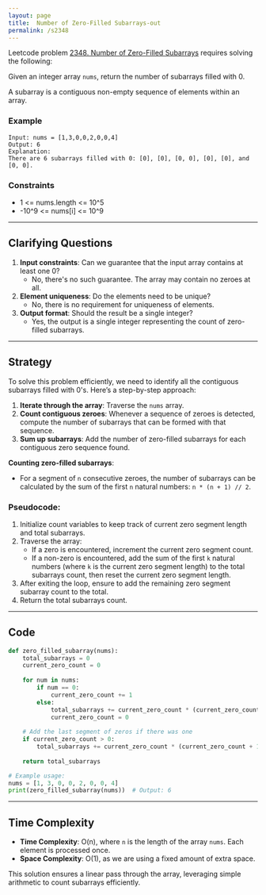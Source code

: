 ```yaml
---
layout: page
title:  Number of Zero-Filled Subarrays-out
permalink: /s2348
---
```


Leetcode problem [2348. Number of Zero-Filled Subarrays](https://leetcode.com/problems/number-of-zero-filled-subarrays/) requires solving the following:

Given an integer array `nums`, return the number of subarrays filled with 0.

A subarray is a contiguous non-empty sequence of elements within an array.

### Example
```plaintext
Input: nums = [1,3,0,0,2,0,0,4]
Output: 6
Explanation: 
There are 6 subarrays filled with 0: [0], [0], [0, 0], [0], [0], and [0, 0].
```

### Constraints
- 1 <= nums.length <= 10^5
- -10^9 <= nums[i] <= 10^9

---

## Clarifying Questions
1. **Input constraints**: Can we guarantee that the input array contains at least one 0?
   - No, there's no such guarantee. The array may contain no zeroes at all.
2. **Element uniqueness**: Do the elements need to be unique?
   - No, there is no requirement for uniqueness of elements.
3. **Output format**: Should the result be a single integer?
   - Yes, the output is a single integer representing the count of zero-filled subarrays.

---

## Strategy

To solve this problem efficiently, we need to identify all the contiguous subarrays filled with 0's. Here’s a step-by-step approach:

1. **Iterate through the array**: Traverse the `nums` array.
2. **Count contiguous zeroes**: Whenever a sequence of zeroes is detected, compute the number of subarrays that can be formed with that sequence.
3. **Sum up subarrays**: Add the number of zero-filled subarrays for each contiguous zero sequence found.

**Counting zero-filled subarrays**:
   - For a segment of `n` consecutive zeroes, the number of subarrays can be calculated by the sum of the first `n` natural numbers: `n * (n + 1) // 2`.

### Pseudocode:
1. Initialize count variables to keep track of current zero segment length and total subarrays.
2. Traverse the array:
   - If a zero is encountered, increment the current zero segment count.
   - If a non-zero is encountered, add the sum of the first `k` natural numbers (where `k` is the current zero segment length) to the total subarrays count, then reset the current zero segment length.
3. After exiting the loop, ensure to add the remaining zero segment subarray count to the total.
4. Return the total subarrays count.

---

## Code

```python
def zero_filled_subarray(nums):
    total_subarrays = 0
    current_zero_count = 0
    
    for num in nums:
        if num == 0:
            current_zero_count += 1
        else:
            total_subarrays += current_zero_count * (current_zero_count + 1) // 2
            current_zero_count = 0
    
    # Add the last segment of zeros if there was one
    if current_zero_count > 0:
        total_subarrays += current_zero_count * (current_zero_count + 1) // 2
    
    return total_subarrays

# Example usage:
nums = [1, 3, 0, 0, 2, 0, 0, 4]
print(zero_filled_subarray(nums))  # Output: 6
```

---

## Time Complexity

- **Time Complexity**: O(n), where `n` is the length of the array `nums`. Each element is processed once.
- **Space Complexity**: O(1), as we are using a fixed amount of extra space.

This solution ensures a linear pass through the array, leveraging simple arithmetic to count subarrays efficiently.